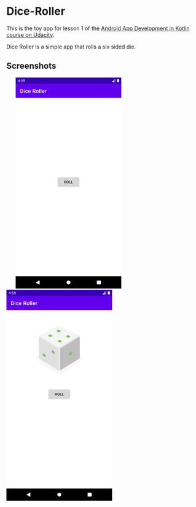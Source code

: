 # Dice-Roller
This is the toy app for lesson 1 of the [Android App Development in Kotlin course on Udacity](https://www.udacity.com/course/developing-android-apps-with-kotlin--ud9012).

Dice Roller is a simple app that rolls a six sided die.

## Screenshots
<img height=550 width=275 src="https://github.com/sanxy/Dice-Roller/blob/master/screenshot/1.png" hspace=24><img height=550 width=275 src="https://github.com/sanxy/Dice-Roller/blob/master/screenshot/2.png"/> 
